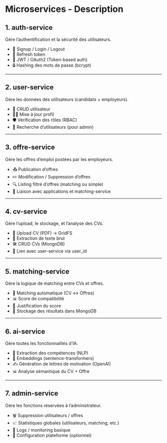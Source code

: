 # Microservices - Description

## 1. auth-service

Gère l’authentification et la sécurité des utilisateurs.

- 🔐 Signup / Login / Logout
- 🔄 Refresh token
- 🧾 JWT / OAuth2 (Token-based auth)
- 🔒 Hashing des mots de passe (bcrypt)

---

## 2. user-service

Gère les données des utilisateurs (candidats + employeurs).

- 👤 CRUD utilisateur
- 🧑‍💼 Mise à jour profil
- 🛡️ Vérification des rôles (RBAC)
- 🔎 Recherche d’utilisateurs (pour admin)

---

## 3. offre-service

Gère les offres d’emploi postées par les employeurs.

- 📤 Publication d’offres
- ✏️ Modification / Suppression d’offres
- 🔍 Listing filtré d’offres (matching ou simple)
- 🧩 Liaison avec applications et matching-service

---

## 4. cv-service

Gère l’upload, le stockage, et l’analyse des CVs.

- 📎 Upload CV (PDF) → GridFS
- 🧠 Extraction de texte brut
- 🛠️ CRUD CVs (MongoDB)
- 📌 Lien avec user-service via user_id

---

## 5. matching-service

Gère la logique de matching entre CVs et offres.

- 🔁 Matching automatique (CV ↔ Offres)
- 📊 Score de compatibilité
- 📝 Justification du score
- 💾 Stockage des résultats dans MongoDB

---

## 6. ai-service

Gère toutes les fonctionnalités d’IA.

- 🤖 Extraction des compétences (NLP)
- 🧠 Embeddings (sentence-transformers)
- ✍️ Génération de lettres de motivation (OpenAI)
- 📊 Analyse sémantique du CV + Offre

---

## 7. admin-service

Gère les fonctions réservées à l’administrateur.

- 🗑️ Suppression utilisateurs / offres
- 📈 Statistiques globales (utilisateurs, matching, etc.)
- 👀 Logs / monitoring basique
- 🔧 Configuration plateforme (optionnel)
